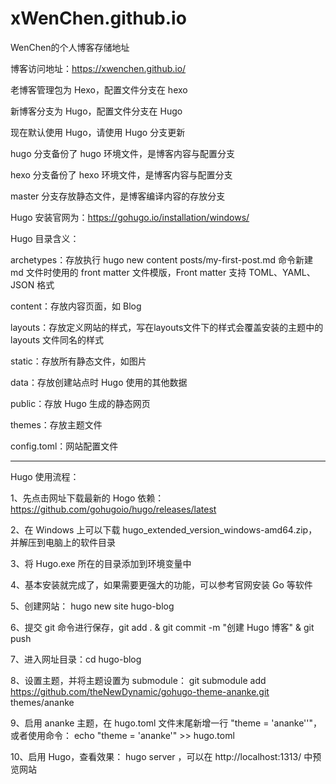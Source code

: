 # xWenChen.github.io

WenChen的个人博客存储地址

博客访问地址：https://xwenchen.github.io/

老博客管理包为 Hexo，配置文件分支在 hexo

新博客分支为 Hugo，配置文件分支在 Hugo

现在默认使用 Hugo，请使用 Hugo 分支更新


hugo 分支备份了 hugo  环境文件，是博客内容与配置分支

hexo 分支备份了 hexo 环境文件，是博客内容与配置分支

master 分支存放静态文件，是博客编译内容的存放分支

Hugo 安装官网为：https://gohugo.io/installation/windows/

Hugo 目录含义：

archetypes：存放执行 hugo new content posts/my-first-post.md 命令新建 md 文件时使用的 front matter 文件模版，Front matter 支持 TOML、YAML、JSON 格式

content：存放内容页面，如 Blog

layouts：存放定义网站的样式，写在layouts文件下的样式会覆盖安装的主题中的 layouts 文件同名的样式

static：存放所有静态文件，如图片

data：存放创建站点时 Hugo 使用的其他数据

public：存放 Hugo 生成的静态网页

themes：存放主题文件

config.toml：网站配置文件

--------------------------------------------------------------------------------------------------------------

Hugo 使用流程：

1、先点击网址下载最新的 Hogo 依赖： https://github.com/gohugoio/hugo/releases/latest

2、在 Windows 上可以下载 hugo_extended_version_windows-amd64.zip，并解压到电脑上的软件目录

3、将 Hugo.exe 所在的目录添加到环境变量中

4、基本安装就完成了，如果需要更强大的功能，可以参考官网安装 Go 等软件

5、创建网站： hugo new site hugo-blog

6、提交 git 命令进行保存，git add . & git commit -m "创建 Hugo 博客" & git push

7、进入网址目录：cd hugo-blog

8、设置主题，并将主题设置为 submodule： git submodule add https://github.com/theNewDynamic/gohugo-theme-ananke.git themes/ananke

9、启用 ananke 主题，在 hugo.toml 文件末尾新增一行 "theme = 'ananke''"，或者使用命令： echo "theme = 'ananke'" >> hugo.toml

10、启用 Hugo，查看效果： hugo server ，可以在 http://localhost:1313/ 中预览网站
